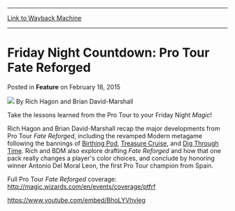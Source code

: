 
---
[Link to Wayback Machine](https://web.archive.org/web/20150220213238/http://magic.wizards.com/en/articles/archive/feature/friday-night-countdown-pro-tour-fate-reforged-2015-02-18)

[_metadata_:wayback_url]:- "http://magic.wizards.com/en/articles/archive/feature/friday-night-countdown-pro-tour-fate-reforged-2015-02-18"
[_metadata_:wayback_raw_url]:- "https://web.archive.org/web/20150220213238id_/http://magic.wizards.com/en/articles/archive/feature/friday-night-countdown-pro-tour-fate-reforged-2015-02-18"
[_metadata_:wayback_capture_timestamp]:- "2015-02-20 21:32:38+00:00"
[_metadata_:publish_date]:- "2015-02-18"
[_metadata_:generator]:- "Drupal 7 (http://drupal.org)"
[_metadata_:description]:- "Take the lessons learned from the Pro Tour to your Friday Night Magic!"
---


Friday Night Countdown: Pro Tour Fate Reforged
==============================================



 Posted in **Feature**
 on February 18, 2015 






![](https://media.magic.wizards.com/styles/auth_small/public/images/hero/wizardslogo_thumb.jpg)
By Rich Hagon and Brian David-Marshall










Take the lessons learned from the Pro Tour to your Friday Night *Magic*!


Rich Hagon and Brian David-Marshall recap the major developments from Pro Tour *Fate Reforged*, including the revamped Modern metagame following the bannings of [Birthing Pod](http://gatherer.wizards.com/Pages/Card/Details.aspx?name=Birthing+Pod), [Treasure Cruise](http://gatherer.wizards.com/Pages/Card/Details.aspx?name=Treasure+Cruise), and [Dig Through Time](http://gatherer.wizards.com/Pages/Card/Details.aspx?name=Dig+Through+Time). Rich and BDM also explore drafting *Fate Reforged* and how that one pack really changes a player's color choices, and conclude by honoring winner Antonio Del Moral Leon, the first Pro Tour champion from Spain.


Full Pro Tour *Fate Reforged* coverage: <http://magic.wizards.com/en/events/coverage/ptfrf>


<https://www.youtube.com/embed/BhoLYVhvleg>







